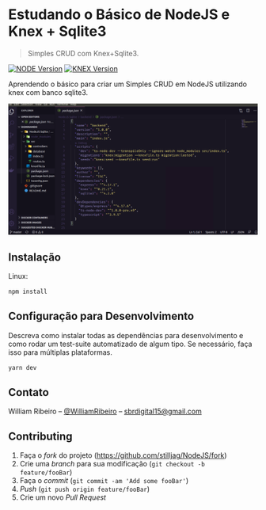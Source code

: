 # Estudando o Básico de NodeJS e Knex + Sqlite3
> Simples CRUD com Knex+Sqlite3.

[![NODE Version][node-image]][node-url]
[![KNEX Version][knex-image]][knex-url]

Aprendendo o básico para criar um Simples CRUD em NodeJS utilizando knex com banco sqlite3.

![](./readme.png)

## Instalação

Linux:

```sh
npm install 
```

## Configuração para Desenvolvimento

Descreva como instalar todas as dependências para desenvolvimento e como rodar um test-suite automatizado de algum tipo. Se necessário, faça isso para múltiplas plataformas.

```sh
yarn dev
```

## Contato

William Ribeiro – [@WilliamRibeiro](https://www.linkedin.com/in/william-ribeiro-0b5ab911a/) – sbrdigital15@gmail.com


## Contributing

1. Faça o _fork_ do projeto (<https://github.com/stilljag/NodeJS/fork>)
2. Crie uma _branch_ para sua modificação (`git checkout -b feature/fooBar`)
3. Faça o _commit_ (`git commit -am 'Add some fooBar'`)
4. _Push_ (`git push origin feature/fooBar`)
5. Crie um novo _Pull Request_

[node-image]:https://img.shields.io/badge/NodeJS-V12.16.3-green
[node-url]: https://nodejs.org/docs/latest-v12.x/api/
[knex-image]:https://img.shields.io/badge/Knex-V0.21.1-orange
[knex-url]: http://knexjs.org/

